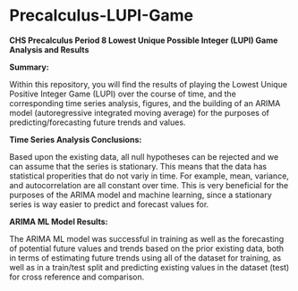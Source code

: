 # Precalculus-LUPI-Game
**CHS Precalculus Period 8 Lowest Unique Possible Integer (LUPI) Game Analysis and Results**

**Summary:**

Within this repository, you will find the results of playing the Lowest Unique Positive Integer Game (LUPI) over the course of time, and the corresponding time series analysis, figures, and the building of an ARIMA model (autoregressive integrated moving average) for the purposes of predicting/forecasting future trends and values.

**Time Series Analysis Conclusions:**

Based upon the existing data, all null hypotheses can be rejected and we can assume that the series is stationary. This means that the data has statistical properities that do not variy in time. For example, mean, variance, and autocorrelation are all constant over time. This is very beneficial for the purposes of the ARIMA model and machine learning, since a stationary series is way easier to predict and forecast values for. 

**ARIMA ML Model Results:**

The ARIMA ML model was successful in training as well as the forecasting of potential future values and trends based on the prior existing data, both in terms of estimating future trends using all of the dataset for training, as well as in a train/test split and predicting existing values in the dataset (test) for cross reference and comparison.
